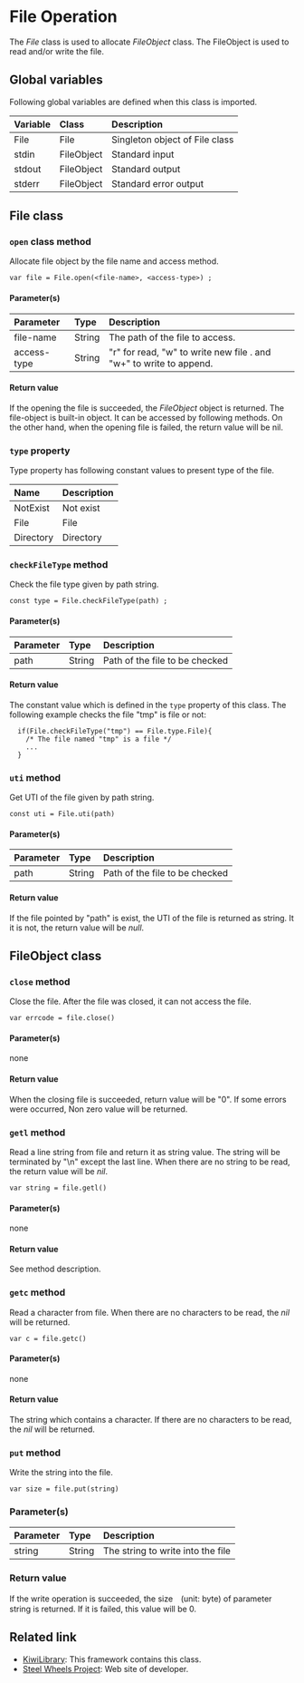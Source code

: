 # File Operation
The *File* class is used to allocate *FileObject* class.
The FileObject is used to read and/or write the file.

## Global variables
Following global variables are defined when this class is imported.

|Variable   |Class  | Description                     |
|:---       |:---   |:---                             |
|File       |File   |Singleton object of File class   |
|stdin      |FileObject   | Standard input            |
|stdout     |FileObject   | Standard output           |
|stderr     |FileObject   | Standard error output     |
## File class

### `open` class method
Allocate file object by the file name and access method.
````
var file = File.open(<file-name>, <access-type>) ;
````
#### Parameter(s)
|Parameter    |Type   |Description                    |
|:---         |:---   |:---                           |
|file-name    |String |The path of the file to access.|
|access-type  |String |"r" for read, "w" to write new file . and "w+" to write to append.|

#### Return value
If the opening the file is succeeded, the *FileObject* object is returned. The file-object is built-in object. It can be accessed by following methods. On the other hand, when the opening file is failed, the return value will be nil.

### `type` property
Type property has following constant values to present type of the file.

|Name       |Description            |
|:---       |:---                   |
|NotExist   |Not exist              |
|File       |File                   |
|Directory  |Directory              |

### `checkFileType` method
Check the file type given by path string.
````
const type = File.checkFileType(path) ;
````

#### Parameter(s)
|Parameter    |Type   |Description                    |
|:---         |:---   |:---                           |
|path         |String |Path of the file to be checked |

#### Return value
The constant value which is defined in the `type` property of this class.
The following example checks the file "tmp" is file or not:
````
  if(File.checkFileType("tmp") == File.type.File){
    /* The file named "tmp" is a file */
    ...
  }
````

### `uti` method
Get UTI of the file given by path string.
````
const uti = File.uti(path)
````

#### Parameter(s)
|Parameter    |Type   |Description                    |
|:---         |:---   |:---                           |
|path         |String |Path of the file to be checked |

#### Return value
If the file pointed by "path" is exist,
the UTI of the file is returned as string.
It it is not, the return value will be *null*.

## FileObject class
### `close` method
Close the file. After the file was closed, it can not access the file.
````
var errcode = file.close()
````
#### Parameter(s)
none
#### Return value
When the closing file is succeeded, return value will be "0". If some errors were occurred, Non zero value will be returned.

### `getl` method
Read a line string from file and return it as string value. The string will be terminated by "\n" except the last line. When there are no string to be read, the return value will be *nil*.
````
var string = file.getl()
````
#### Parameter(s)
none
#### Return value
See method description.

### `getc` method
Read a character from file. When there are no characters to be read, the *nil* will be returned.
````
var c = file.getc()
````
#### Parameter(s)
none
#### Return value
The string which contains a character. If there are no characters to be read, the *nil* will be returned.

### `put` method
Write the string into the file.
```
var size = file.put(string)
```
### Parameter(s)
|Parameter    |Type   |Description                    |
|:---         |:---   |:---                           |
|string       |String |The string to write into the file |
### Return value
If the write operation is succeeded, the size　(unit: byte) of parameter string is returned. If it is failed, this value will be 0.

## Related link
* [KiwiLibrary](https://github.com/steelwheels/KiwiScript/blob/master/KiwiLibrary/Document/README.md): This framework contains this class.
* [Steel Wheels Project](http://steelwheels.github.io): Web site of developer.
